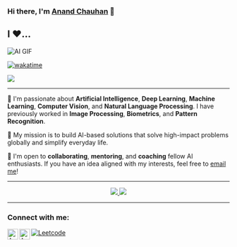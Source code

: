 
### Hi there, I'm [Anand Chauhan](https://linktr.ee/anandchauhan) 👋

<!--[![willianrod's wakatime stats](https://github-readme-stats.vercel.app/api/wakatime?username=anandchauhan21)](https://github.com/anuraghazra/github-readme-stats)-->

## I ❤️...

![AI GIF](/HeavenlyTatteredGordonsetter-size_restricted.gif)

[![wakatime](https://wakatime.com/badge/user/ffe34524-ad67-4cfb-92f9-51f9a9fee253.svg)](https://wakatime.com/@ffe34524-ad67-4cfb-92f9-51f9a9fee253)

![](https://komarev.com/ghpvc/?username=anandchauhan21)  


---

🔭 I'm passionate about **Artificial Intelligence**, **Deep Learning**, **Machine Learning**, **Computer Vision**, and **Natural Language Processing**. I have previously worked in **Image Processing**, **Biometrics**, and **Pattern Recognition**.

💬 My mission is to build AI-based solutions that solve high-impact problems globally and simplify everyday life.

👯 I'm open to **collaborating**, **mentoring**, and **coaching** fellow AI enthusiasts. If you have an idea aligned with my interests, feel free to [email me](mailto:anandchauhan8791@gmail.com)!

---

<div align="center">
  <a href="https://git.io/streak-stats">
    <img src="https://streak-stats.demolab.com?user=anandchauhan21&theme=midnight-purple&hide_border=true&border_radius=1" />
  </a>
  <a href="#">
    <img src="https://github-readme-stats.vercel.app/api/top-langs/?username=anandchauhan21&layout=compact&theme=midnight-purple&hide_border=true" />
  </a>
</div>





---

### Connect with me:

<a href="https://www.linkedin.com/in/anandchauhan21/">
  <img align="left" alt="Anand's LinkedIn" width="24px" src="https://cdn.icon-icons.com/icons2/1753/PNG/512/iconfinder-social-media-applications-14linkedin-4102586_113786.png" />
</a>

<a href="https://twitter.com/anand_chauhan21">
  <img align="left" alt="Anand's Twitter" width="24px" src="https://cdn.icon-icons.com/icons2/1753/PNG/512/iconfinder-social-media-applications-6twitter-4102580_113802.png" />
</a>

[![Leetcode](https://img.shields.io/badge/-Leetcode-black?style=flat&labelColor=black&logo=leetcode&logoColor=orange)](https://leetcode.com/anandchauhan8791/)

<br/><br/>
